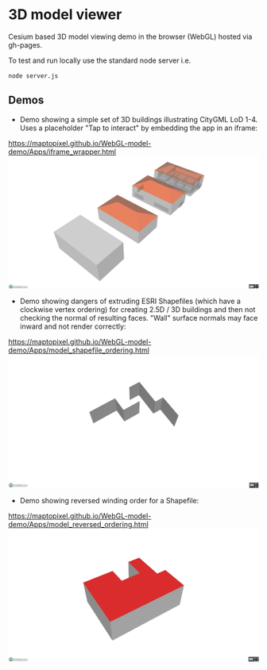 # 3D model viewer

Cesium based 3D model viewing demo in the browser (WebGL) hosted via gh-pages.

To test and run locally use the standard node server i.e.

    node server.js
		
## Demos

- Demo showing a simple set of 3D buildings illustrating CityGML LoD 1-4. Uses a placeholder "Tap to interact" by embedding the app in an iframe:

https://maptopixel.github.io/WebGL-model-demo/Apps/iframe_wrapper.html
![CityGML](images/CityGML_LoD_1-2.jpg "CityGML LoD 1-4")

- Demo showing dangers of extruding ESRI Shapefiles (which have a clockwise vertex ordering) for creating 2.5D / 3D buildings and then not checking the normal of resulting faces. "Wall" surface normals may face inward and not render correctly:

https://maptopixel.github.io/WebGL-model-demo/Apps/model_shapefile_ordering.html
![Normals inward](images/abnormal_normals.jpg "abnormal_normals")

- Demo showing reversed winding order for a Shapefile:

https://maptopixel.github.io/WebGL-model-demo/Apps/model_reversed_ordering.html
![Normals outward](images/normal_normals.jpg "normal_normals")

